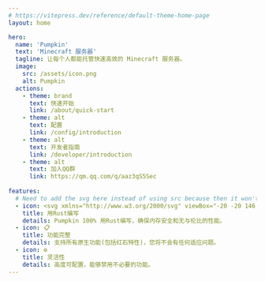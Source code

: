 ```yaml
---
# https://vitepress.dev/reference/default-theme-home-page
layout: home

hero:
  name: 'Pumpkin'
  text: 'Minecraft 服务器'
  tagline: 让每个人都能托管快速高效的 Minecraft 服务器。
  image:
    src: /assets/icon.png
    alt: Pumpkin
  actions:
    - theme: brand
      text: 快速开始
      link: /about/quick-start
    - theme: alt
      text: 配置
      link: /config/introduction
    - theme: alt
      text: 开发者指南
      link: /developer/introduction
    - theme: alt
      text: 加入QQ群
      link: https://qm.qq.com/q/aaz3qS5Sec
  
features:
  # Need to add the svg here instead of using src because then it won't have the box around it
  - icon: <svg xmlns="http://www.w3.org/2000/svg" viewBox="-20 -20 146 146"><g transform="translate(53 53)"><path stroke="#000" stroke-linejoin="round" d="M-8.5-14.5h13c8 0 8 8 0 8h-13Zm-31 37h40v-11h-9v-8h10c11 0 5 19 14 19h25v-19h-6v2c0 8-9 7-10 2s-5-9-6-9c15-8 6-24-6-24h-47v11h10v26h-15Z"/><g mask="url(#a)"><circle r="43" fill="none" stroke="#000" stroke-width="9"/><path id="b" stroke="#000" stroke-linejoin="round" stroke-width="3" d="m46 3 5-3-5-3z"/><use href="#b" transform="rotate(11.3)"/><use href="#b" transform="rotate(22.5)"/><use href="#b" transform="rotate(33.8)"/><use href="#b" transform="rotate(45)"/><use href="#b" transform="rotate(56.3)"/><use href="#b" transform="rotate(67.5)"/><use href="#b" transform="rotate(78.8)"/><use href="#b" transform="rotate(90)"/><use href="#b" transform="rotate(101.3)"/><use href="#b" transform="rotate(112.5)"/><use href="#b" transform="rotate(123.8)"/><use href="#b" transform="rotate(135)"/><use href="#b" transform="rotate(146.3)"/><use href="#b" transform="rotate(157.5)"/><use href="#b" transform="rotate(168.8)"/><use href="#b" transform="rotate(180)"/><use href="#b" transform="rotate(191.3)"/><use href="#b" transform="rotate(202.5)"/><use href="#b" transform="rotate(213.8)"/><use href="#b" transform="rotate(225)"/><use href="#b" transform="rotate(236.3)"/><use href="#b" transform="rotate(247.5)"/><use href="#b" transform="rotate(258.8)"/><use href="#b" transform="rotate(270)"/><use href="#b" transform="rotate(281.3)"/><use href="#b" transform="rotate(292.5)"/><use href="#b" transform="rotate(303.8)"/><use href="#b" transform="rotate(315)"/><use href="#b" transform="rotate(326.3)"/><use href="#b" transform="rotate(337.5)"/><use href="#b" transform="rotate(348.8)"/><path id="c" stroke="#000" stroke-linejoin="round" stroke-width="6" d="m-7-42 7 7 7-7z"/><use href="#c" transform="rotate(72)"/><use href="#c" transform="rotate(144)"/><use href="#c" transform="rotate(216)"/><use href="#c" transform="rotate(288)"/></g><mask id="a"><path fill="#fff" d="M-60-60H60V60H-60z"/><circle id="d" cy="-40" r="3"/><use href="#d" transform="rotate(72)"/><use href="#d" transform="rotate(144)"/><use href="#d" transform="rotate(216)"/><use href="#d" transform="rotate(288)"/></mask></g></svg> 
    title: 用Rust编写
    details: Pumpkin 100% 用Rust编写，确保内存安全和无与伦比的性能。
  - icon: 📋
    title: 功能完整
    details: 支持所有原生功能(包括红石特性)，您将不会有任何适应问题。
  - icon: ⚙️
    title: 灵活性
    details: 高度可配置，能够禁用不必要的功能。
---
```

